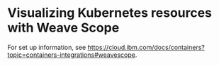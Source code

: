 # Visualizing Kubernetes resources with Weave Scope
For set up information, see https://cloud.ibm.com/docs/containers?topic=containers-integrations#weavescope.
